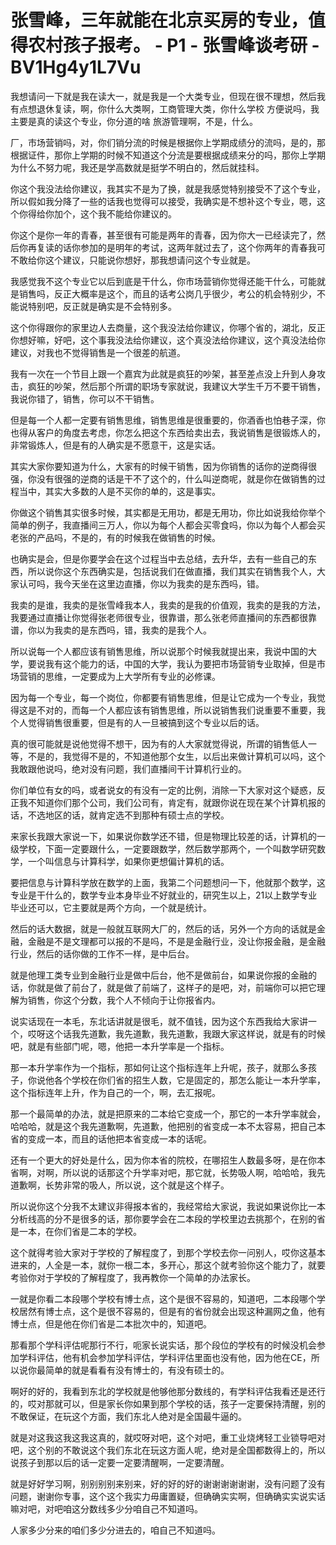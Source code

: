 # 张雪峰，三年就能在北京买房的专业，值得农村孩子报考。 - P1 - 张雪峰谈考研 - BV1Hg4y1L7Vu

我想请问一下就是我在读大一，就是我是一个大类专业，但现在很不理想，然后我有点想退休复读，啊，你什么大类啊，工商管理大类，你什么学校 方便说吗，我主要是真的读这个专业，你分道的啥 旅游管理啊，不是，什么。

厂，市场营销吗，对，你们销分流的时候是根据你上学期成绩分的流吗，是的，那根据证件，那你上学期的时候不知道这个分流是要根据成绩来分的吗，那你上学期为什么不努力呢，我还是学高数就是挺学不明白的，然后就挂科。

你这个我没法给你建议，我其实不是为了换，就是我感觉特别接受不了这个专业，所以假如我分降了一些的话我也觉得可以接受，我确实是不想补这个专业，嗯，这个你得给你加个，这个我不能给你建议的。

你这个是你一年的青春，甚至很有可能是两年的青春，因为你大一已经读完了，然后你再复读的话你参加的是明年的考试，这两年就过去了，这个你两年的青春我可不敢给你这个建议，只能说你想好，那我想请问这个专业就是。

我感觉我不这个专业它以后到底是干什么，你市场营销你觉得还能干什么，可能就是销售吗，反正大概率是这个，而且的话考公岗几乎很少，考公的机会特别少，不能说特别吧，反正就是确实是不会特别多。

这个你得跟你的家里边人去商量，这个我没法给你建议，你哪个省的，湖北，反正你想好嘛，好吧，这个事我没法给你建议，这个真没法给你建议，这个真没法给你建议，对我也不觉得销售是一个很差的航道。

我有一次在一个节目上跟一个嘉宾为此就是疯狂的吵架，甚至差点没上升到人身攻击，疯狂的吵架，然后那个所谓的职场专家就说，我建议大学生千万不要干销售，我说你错了，销售，你可以不干销售。

但是每一个人都一定要有销售思维，销售思维是很重要的，你酒香也怕巷子深，你也得从客户的角度去考虑，你怎么把这个东西给卖出去，我说销售是很锻炼人的，非常锻炼人，但是有的人确实是不愿意干，这是实话。

其实大家你要知道为什么，大家有的时候干销售，因为你销售的话你的逆商得很强，你没有很强的逆商的话是干不了这个的，什么叫逆商呢，就是你在做销售的过程当中，其实大多数的人是不买你的单的，这是事实。

你做这个销售其实很多时候，其实都是无用功，都是无用功，你比如说我给你举个简单的例子，我直播间三万人，你以为每个人都会买零食吗，你以为每个人都会买老张的产品吗，不是的，有的时候我在做销售的时候。

也确实是会，但是你要学会在这个过程当中去总结，去升华，去有一些自己的东西，所以说你这个东西确实是，包括说我们在做直播，我们其实在销售我个人，大家认可吗，我今天坐在这里边直播，你以为我卖的是东西吗，错。

我卖的是谁，我卖的是张雪峰我本人，我卖的是我的价值观，我卖的是我的方法，我要通过直播让你觉得张老师很专业，很靠谱，那么张老师直播间的东西都很靠谱，你以为我卖的是东西吗，错，我卖的是我个人。

所以说每一个人都应该有销售思维，所以说那个时候我就提出来，我说中国的大学，要说我有这个能力的话，中国的大学，我认为要把市场营销专业取掉，但是市场营销的思维，一定要成为上大学所有专业的必修课。

因为每一个专业，每一个岗位，你都要有销售思维，但是让它成为一个专业，我觉得这是不对的，而每一个人都应该有销售思维，所以说销售我们说重要不重要，我个人觉得销售很重要，但是有的人一旦被搞到这个专业以后的话。

真的很可能就是说他觉得不想干，因为有的人大家就觉得说，所谓的销售低人一等，不是的，我觉得不是的，不知道他那个女生，以后出来做计算机可以吗，这个我敢跟他说吗，绝对没有问题，我们直播间干计算机行业的。

你们单位有女的吗，或者说女的有没有一定的比例，消除一下大家对这个疑惑，反正我不知道你们那个公司，我们公司有，肯定有，就跟你说在现在某个计算机报的话，不选地区的话，就肯定选不到那种有硕士点的学校。

来家长我跟大家说一下，如果说你数学还不错，但是物理比较差的话，计算机的一级学校，下面一定要跟什么，一定要跟数学，然后数学那两个，一个叫数学研究数学，一个叫信息与计算科学，如果你更想偏计算机的话。

要把信息与计算科学放在数学的上面，我第二个问题想问一下，他就那个数学，这专业是干什么的，数学专业本身毕业不好就业的，研究生以上，21以上数学专业毕业还可以，它主要就是两个方向，一个就是统计。

然后的话大数据，就是一般就互联网大厂的，然后的话，另外一个方向的话就是金融，金融是不是文理都可以报的不是吗，不是是金融行业，没让你报金融，是金融行业，然后的话你做的工作不一样，是中后台。

就是他理工类专业到金融行业是做中后台，他不是做前台，如果说你报的金融的话，你就是做了前台了，就是做了前端了，这样子的是吧，对，前端你可以把它理解为销售，你这个分数，我个人不倾向于让你报省内。

说实话现在一本毛，东北话讲就是很毛，就不值钱，因为这个东西我给大家讲一个，哎呀这个话我先道歉，我先道歉，我先道歉，我跟大家这样说，就是有的时候吧，就是有些部门呢，嗯，他把一本升学率是一个指标。

那一本升学率作为一个指标，那如何让这个指标连年上升呢，孩子，就那么多孩子，你说他各个学校在你们省的招生人数，它是固定的，那怎么能让一本升学率，这个指标连年上升，作为自己的一个，啊，去汇报呢。

那一个最简单的办法，就是把原来的二本给它变成一个，那它的一本升学率就会，哈哈哈，就是这个我先道歉啊，先道歉，他把别的省变成一本不太容易，把自己本省的变成一本，而且的话他把本省变成一本的话呢。

还有一个更大的好处是什么，因为你本省的院校，在哪招生人数最多呀，是在你本省啊，对啊，所以说的话那这个升学率对吧，那它就，长势吸人啊，哈哈哈，我先道歉啊，长势非常的吸人，所以说，这个就是这个样子。

所以说你这个分我不太建议非得报本省的，我经常给大家说，我说如果说你比一本分析线高的分不是很多的话，那你要学会在二本段的学校里边去挑那个，在别的省是一本，在你们省是二本的学校。

这个就得考验大家对于学校的了解程度了，到那个学校去你一问别人，哎你这基本进来的，人全是一本，就你一根二本，多开心，那这个就考验你这个能力了，就要考验你对于学校的了解程度了，我再教你一个简单的办法家长。

一就是你看二本段哪个学校有博士点，这个是很不容易的，知道吧，二本段哪个学校居然有博士点，这个是很不容易的，但是有的省份就会出现这种漏网之鱼，他有博士点，但是他在你们省是二本批次中的，知道吧。

那看那个学科评估呢那行不行，呃家长说实话，那个段位的学校有的时候没机会参加学科评估，他有机会参加学科评估，学科评估里面也没有他，因为他在CE，所以说你最简单的就是看看有没有博士的，有没有硕士的。

啊好的好的，我看到东北的学校就是他够他那分数线的，有学科评估我看还是还行的，哎对那就可以，但是家长你如果到那个学校的话，孩子一定要保持清醒，别的不敢保证，在玩这个方面，我们东北人绝对是全国最牛逼的。

就是对这我这我这我这真的，就哎呀对吧，这个对吧，重工业烧烤轻工业锁导吧对吧，这个别的不敢说这个我们东北在玩这方面人呢，绝对是全国都数得上的，所以说孩子到那以后的话一定要一定要清醒啊，一定要清醒。

就是好好学习啊，别别别别来别来，好的好的好的谢谢谢谢谢谢，没有问题了没有问题，谢谢你专事，这个这个我实力毋庸置疑，但确确实实啊，但确确实实说实话嘛对吧，对吧咱这分数线多少分咱自己不知道吗。

人家多少分来的咱们多少分进去的，咱自己不知道吗。